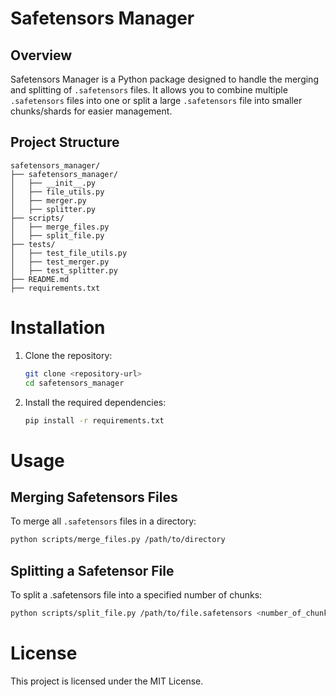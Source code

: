 

# Safetensors Manager

## Overview

Safetensors Manager is a Python package designed to handle the merging and splitting of `.safetensors` files. It allows you to combine multiple `.safetensors` files into one or split a large `.safetensors` file into smaller chunks/shards for easier management.


## Project Structure

```plaintext
safetensors_manager/
├── safetensors_manager/
│   ├── __init__.py
│   ├── file_utils.py
│   ├── merger.py
│   ├── splitter.py
├── scripts/
│   ├── merge_files.py
│   ├── split_file.py
├── tests/
│   ├── test_file_utils.py
│   ├── test_merger.py
│   ├── test_splitter.py
├── README.md
├── requirements.txt
```


# Installation

1. Clone the repository:

    ```bash
    git clone <repository-url>
    cd safetensors_manager
    ```

2. Install the required dependencies:

    ```bash
    pip install -r requirements.txt
    ```

# Usage

## Merging Safetensors Files

To merge all `.safetensors` files in a directory:

```bash
python scripts/merge_files.py /path/to/directory
```

## Splitting a Safetensor File

To split a .safetensors file into a specified number of chunks:

```bash
python scripts/split_file.py /path/to/file.safetensors <number_of_chunks>
```

# License

This project is licensed under the MIT License.